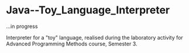 # Java--Toy_Language_Interpreter
 
...in progress

Interpreter for a "toy" language, realised during the laboratory activity for Advanced Programming Methods course, Semester 3.